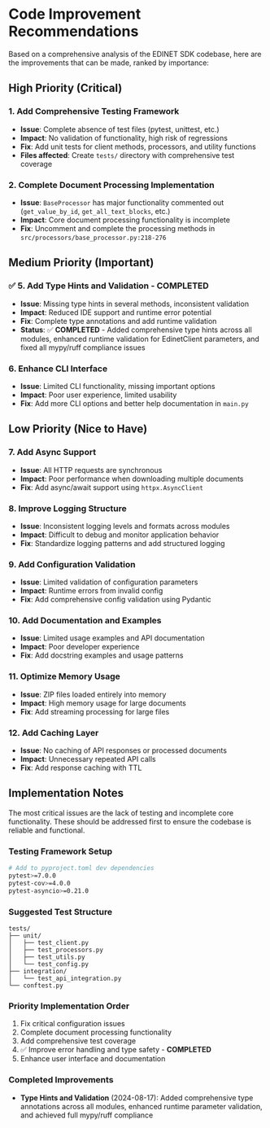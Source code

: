 # Code Improvement Recommendations

Based on a comprehensive analysis of the EDINET SDK codebase, here are the improvements that can be made, ranked by importance:

## High Priority (Critical)

### 1. Add Comprehensive Testing Framework
- **Issue**: Complete absence of test files (pytest, unittest, etc.)
- **Impact**: No validation of functionality, high risk of regressions
- **Fix**: Add unit tests for client methods, processors, and utility functions
- **Files affected**: Create `tests/` directory with comprehensive test coverage

### 2. Complete Document Processing Implementation
- **Issue**: `BaseProcessor` has major functionality commented out (`get_value_by_id`, `get_all_text_blocks`, etc.)
- **Impact**: Core document processing functionality is incomplete
- **Fix**: Uncomment and complete the processing methods in `src/processors/base_processor.py:218-276`

## Medium Priority (Important)

### ✅ 5. Add Type Hints and Validation - COMPLETED
- **Issue**: Missing type hints in several methods, inconsistent validation
- **Impact**: Reduced IDE support and runtime error potential
- **Fix**: Complete type annotations and add runtime validation
- **Status**: ✅ **COMPLETED** - Added comprehensive type hints across all modules, enhanced runtime validation for EdinetClient parameters, and fixed all mypy/ruff compliance issues

### 6. Enhance CLI Interface
- **Issue**: Limited CLI functionality, missing important options
- **Impact**: Poor user experience, limited usability
- **Fix**: Add more CLI options and better help documentation in `main.py`

## Low Priority (Nice to Have)

### 7. Add Async Support
- **Issue**: All HTTP requests are synchronous
- **Impact**: Poor performance when downloading multiple documents
- **Fix**: Add async/await support using `httpx.AsyncClient`

### 8. Improve Logging Structure
- **Issue**: Inconsistent logging levels and formats across modules
- **Impact**: Difficult to debug and monitor application behavior
- **Fix**: Standardize logging patterns and add structured logging

### 9. Add Configuration Validation
- **Issue**: Limited validation of configuration parameters
- **Impact**: Runtime errors from invalid config
- **Fix**: Add comprehensive config validation using Pydantic

### 10. Add Documentation and Examples
- **Issue**: Limited usage examples and API documentation
- **Impact**: Poor developer experience
- **Fix**: Add docstring examples and usage patterns

### 11. Optimize Memory Usage
- **Issue**: ZIP files loaded entirely into memory
- **Impact**: High memory usage for large documents
- **Fix**: Add streaming processing for large files

### 12. Add Caching Layer
- **Issue**: No caching of API responses or processed documents
- **Impact**: Unnecessary repeated API calls
- **Fix**: Add response caching with TTL

## Implementation Notes

The most critical issues are the lack of testing and incomplete core functionality. These should be addressed first to ensure the codebase is reliable and functional.

### Testing Framework Setup
```bash
# Add to pyproject.toml dev dependencies
pytest>=7.0.0
pytest-cov>=4.0.0
pytest-asyncio>=0.21.0
```

### Suggested Test Structure
```
tests/
├── unit/
│   ├── test_client.py
│   ├── test_processors.py
│   ├── test_utils.py
│   └── test_config.py
├── integration/
│   └── test_api_integration.py
└── conftest.py
```

### Priority Implementation Order
1. Fix critical configuration issues
2. Complete document processing functionality
3. Add comprehensive test coverage
4. ✅ Improve error handling and type safety - **COMPLETED**
5. Enhance user interface and documentation

### Completed Improvements
- **Type Hints and Validation** (2024-08-17): Added comprehensive type annotations across all modules, enhanced runtime parameter validation, and achieved full mypy/ruff compliance